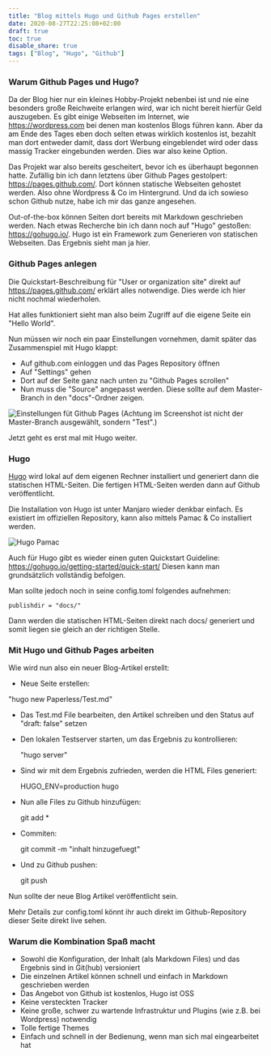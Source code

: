 ```yaml
---
title: "Blog mittels Hugo und Github Pages erstellen"
date: 2020-08-27T22:25:08+02:00
draft: true
toc: true
disable_share: true
tags: ["Blog", "Hugo", "Github"]
---
```


### Warum Github Pages und Hugo?

Da der Blog hier nur ein kleines Hobby-Projekt nebenbei ist und nie eine besonders
große Reichweite erlangen wird, war ich nicht bereit hierfür Geld auszugeben. Es gibt
einige Webseiten im Internet, wie <https://wordpress.com> bei denen man kostenlos
Blogs führen kann. Aber da am Ende des Tages eben doch selten etwas wirklich kostenlos ist,
bezahlt man dort entweder damit, dass dort Werbung eingeblendet wird oder dass massig
Tracker eingebunden werden. Dies war also keine Option.

Das Projekt war also bereits gescheitert, bevor ich es überhaupt begonnen hatte. Zufällig
bin ich dann letztens über Github Pages gestolpert: <https://pages.github.com/>. Dort können
statische Webseiten gehostet werden. Also ohne Wordpress & Co im Hintergrund. Und da ich
sowieso schon Github nutze, habe ich mir das ganze angesehen.

Out-of-the-box können Seiten dort bereits mit Markdown geschrieben werden. Nach etwas
Recherche bin ich dann noch auf "Hugo" gestoßen: <https://gohugo.io/>.
Hugo ist ein Framework zum Generieren von statischen Webseiten. Das Ergebnis sieht man
ja hier.

### Github Pages anlegen

Die Quickstart-Beschreibung für "User or organization site" direkt auf <https://pages.github.com/> erklärt alles notwendige.
Dies werde ich hier nicht nochmal wiederholen.

Hat alles funktioniert sieht man also beim Zugriff auf die eigene Seite ein "Hello World".

Nun müssen wir noch ein paar Einstellungen vornehmen, damit später das Zusammenspiel mit Hugo klappt:

* Auf github.com einloggen und das Pages Repository öffnen
* Auf "Settings" gehen
* Dort auf der Seite ganz nach unten zu "Github Pages scrollen"
* Nun muss die "Source" angepasst werden. Diese sollte auf dem Master-Branch in den "docs"-Ordner zeigen.

![Einstellungen füt Github Pages](/blog/github-pages.png)
(Achtung im Screenshot ist nicht der Master-Branch ausgewählt, sondern "Test".)

Jetzt geht es erst mal mit Hugo weiter. 


### Hugo

[Hugo](https://gohugo.io/) wird lokal auf dem eigenen Rechner installiert und generiert dann die
statischen HTML-Seiten. Die fertigen HTML-Seiten werden dann auf Github veröffentlicht.

Die Installation von Hugo ist unter Manjaro wieder denkbar einfach. Es existiert im offiziellen
Repository, kann also mittels Pamac & Co installiert werden.

![Hugo Pamac](/blog/hugo-pamac.png)

Auch für Hugo gibt es wieder einen guten Quickstart Guideline: <https://gohugo.io/getting-started/quick-start/>
Diesen kann man grundsätzlich vollständig befolgen.

Man sollte jedoch noch in seine config.toml folgendes aufnehmen:

    publishdir = "docs/"
    
Dann werden die statischen HTML-Seiten direkt nach docs/ generiert und somit liegen sie gleich
an der richtigen Stelle.


### Mit Hugo und Github Pages arbeiten

Wie wird nun also ein neuer Blog-Artikel erstellt:

* Neue Seite erstellen:

"hugo new Paperless/Test.md"

* Das Test.md File bearbeiten, den Artikel schreiben und den Status auf "draft: false" setzen

* Den lokalen Testserver starten, um das Ergebnis zu kontrollieren:

    "hugo server"

* Sind wir mit dem Ergebnis zufrieden, werden die HTML Files generiert:
    
    HUGO_ENV=production hugo

* Nun alle Files zu Github hinzufügen:
    
    git add *
    
* Commiten:
    
    git commit -m "inhalt hinzugefuegt"
    
* Und zu Github pushen:
    
    git push
    
Nun sollte der neue Blog Artikel veröffentlicht sein.

Mehr Details zur config.toml könnt ihr auch direkt im Github-Repository dieser Seite direkt live
sehen.


### Warum die Kombination Spaß macht

* Sowohl die Konfiguration, der Inhalt (als Markdown Files) und das Ergebnis sind in Git(hub) versioniert
* Die einzelnen Artikel können schnell und einfach in Markdown geschrieben werden
* Das Angebot von Github ist kostenlos, Hugo ist OSS
* Keine versteckten Tracker
* Keine große, schwer zu wartende Infrastruktur und Plugins (wie z.B. bei Wordpress) notwendig
* Tolle fertige Themes
* Einfach und schnell in der Bedienung, wenn man sich mal eingearbeitet hat